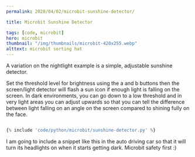 ```yaml
---
permalink: 2020/04/02/microbit-sunshine-detector/

title: Microbit Sunshine Detector

tags: [code, microbit]
hero: microbit
thumbnail: "/img/thumbnails/microbit-420x255.webp"
alttext: microbit sorting hat
---
```


A variation on the nightlight example is a simple, adjustable sunshine detector.

Set the threshold level for brightness using the a and b buttons then the screen/light detector will flash a sun icon
if enough light is falling on the screen. In dark environments, you can go down to a low threshold and in very light areas
you can adjust upwards so that you can tell the difference between light falling on an angle on the screen compared to
shining fully on the face.

```python

{% include 'code/python/microbit/sunshine-detector.py' %}

```
I am going to include a snippet like this in the auto driving car so that it will turn its headlights on when it starts getting dark.
Microbit safety first :)
